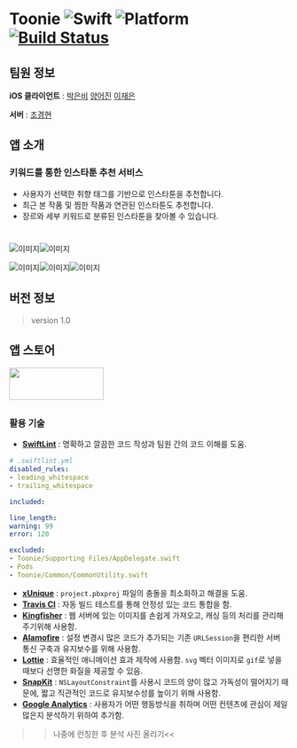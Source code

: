 # Toonie  <img alt="Swift" src="https://img.shields.io/badge/swift-4.2-orange.svg"> <img alt="Platform" src="https://img.shields.io/badge/platform-ios-lightgrey.svg"> <a href="https://travis-ci.org/yapp-project/Toonie" target="_blank"><img alt="Build Status" src="https://travis-ci.org/yapp-project/Toonie.svg?branch=master"></a>



## 팀원 정보

**iOS 클라이언트** :  [박은비](https://github.com/ebPark9511) [양어진](https://github.com/eojine) [이재은](https://github.com/Jae-eun)

**서버** :  [조경현](https://github.com/EddyJo)



## 앱 소개

### 키워드를 통한 인스타툰 추천 서비스

- 사용자가 선택한 취향 태그를 기반으로 인스타툰을 추천합니다.
- 최근 본 작품 및 찜한 작품과 연관된 인스타툰도 추천합니다.
- 장르와 세부 키워드로 분류된 인스타툰을 찾아볼 수 있습니다.



# #

![이미지](./image/X_01.png)![이미지](./image/X_02.png)

![이미지](./image/X_03.png)![이미지](./image/X_04.png)![이미지](./image/X_05.png)



## 버전 정보 

> version 1.0



## 앱 스토어

<a href="https://www.apple.com/itunes/"> <img src="./image/AppStore.png" width="170" height="58"></a>

## 

### 활용 기술

- **[SwiftLint](https://github.com/realm/SwiftLint)** : 명확하고 깔끔한 코드 작성과 팀원 간의 코드 이해를 도움.

```yaml
# .swiftlint.yml
disabled_rules:
- leading_whitespace
- trailing_whitespace

included:

line_length:
warning: 99
error: 120

excluded:
- Toonie/Supporting Files/AppDelegate.swift
- Pods
- Toonie/Common/CommonUtility.swift
```

- **[xUnique](https://github.com/truebit/xUnique)** : `project.pbxproj` 파일의 충돌을 최소화하고 해결을 도움.
- **[Travis CI](https://travis-ci.org/yapp-project/Toonie)** : 자동 빌드 테스트를 통해 안정성 있는 코드 통합을 함.
- **[Kingfisher](https://github.com/onevcat/Kingfisher)** : 웹 서버에 있는 이미지를 손쉽게 가져오고, 캐싱 등의 처리를 관리해주기위해 사용함.
- **[Alamofire](https://github.com/Alamofire/Alamofire)** : 설정 변경시 많은 코드가 추가되는 기존 `URLSession`을 편리한 서버 통신 구축과 유지보수를 위해 사용함.
- **[Lottie](https://airbnb.design/lottie/)** : 효율적인 애니메이션 효과 제작에 사용함. `svg` 벡터 이미지로 `gif`로 넣을 때보다 선명한 화질을 제공할 수 있음.
- **[SnapKit](http://snapkit.io/)** : `NSLayoutConstraint`를 사용시 코드의 양이 많고 가독성이 떨어지기 때문에, 짧고 직관적인 코드로 유지보수성를 높이기 위해 사용함.
- **[Google Analytics](https://analytics.google.com)** : 사용자가 어떤 행동방식을 취하며 어떤 컨텐츠에 관심이 제일 많은지 분석하기 위하여 추가함.
>>나중에 런칭한 후 분석 사진 올리기<<
